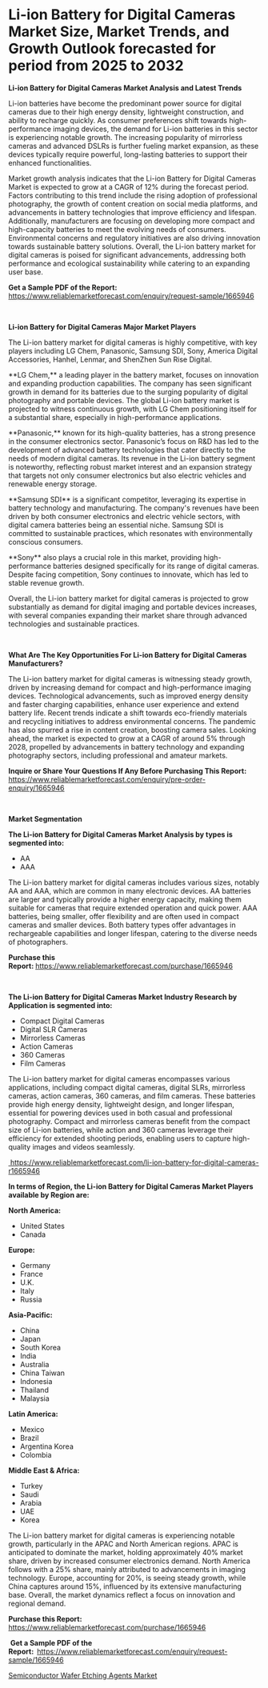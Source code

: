 <p><h1>Li-ion Battery for Digital Cameras Market Size, Market Trends, and Growth Outlook forecasted for period from 2025 to 2032</h1></p><p><strong>Li-ion Battery for Digital Cameras Market Analysis and Latest Trends</strong></p>
<p><p>Li-ion batteries have become the predominant power source for digital cameras due to their high energy density, lightweight construction, and ability to recharge quickly. As consumer preferences shift towards high-performance imaging devices, the demand for Li-ion batteries in this sector is experiencing notable growth. The increasing popularity of mirrorless cameras and advanced DSLRs is further fueling market expansion, as these devices typically require powerful, long-lasting batteries to support their enhanced functionalities.</p><p>Market growth analysis indicates that the Li-ion Battery for Digital Cameras Market is expected to grow at a CAGR of 12% during the forecast period. Factors contributing to this trend include the rising adoption of professional photography, the growth of content creation on social media platforms, and advancements in battery technologies that improve efficiency and lifespan. Additionally, manufacturers are focusing on developing more compact and high-capacity batteries to meet the evolving needs of consumers. Environmental concerns and regulatory initiatives are also driving innovation towards sustainable battery solutions. Overall, the Li-ion battery market for digital cameras is poised for significant advancements, addressing both performance and ecological sustainability while catering to an expanding user base.</p></p>
<p><strong>Get a Sample PDF of the Report:&nbsp;</strong> <a href="https://www.reliablemarketforecast.com/enquiry/request-sample/1665946?utm_campaign=3194&utm_medium=2&utm_source=Github&utm_content=ia&utm_term=06042025&utm_id=li-ion-battery-for-digital-cameras">https://www.reliablemarketforecast.com/enquiry/request-sample/1665946</a></p>
<p>&nbsp;</p>
<p><strong>Li-ion Battery for Digital Cameras Major Market Players</strong></p>
<p><p>The Li-ion battery market for digital cameras is highly competitive, with key players including LG Chem, Panasonic, Samsung SDI, Sony, America Digital Accessories, Hanhel, Lenmar, and ShenZhen Sun Rise Digital. </p><p>**LG Chem,** a leading player in the battery market, focuses on innovation and expanding production capabilities. The company has seen significant growth in demand for its batteries due to the surging popularity of digital photography and portable devices. The global Li-ion battery market is projected to witness continuous growth, with LG Chem positioning itself for a substantial share, especially in high-performance applications.</p><p>**Panasonic,** known for its high-quality batteries, has a strong presence in the consumer electronics sector. Panasonic’s focus on R&D has led to the development of advanced battery technologies that cater directly to the needs of modern digital cameras. Its revenue in the Li-ion battery segment is noteworthy, reflecting robust market interest and an expansion strategy that targets not only consumer electronics but also electric vehicles and renewable energy storage.</p><p>**Samsung SDI** is a significant competitor, leveraging its expertise in battery technology and manufacturing. The company's revenues have been driven by both consumer electronics and electric vehicle sectors, with digital camera batteries being an essential niche. Samsung SDI is committed to sustainable practices, which resonates with environmentally conscious consumers.</p><p>**Sony** also plays a crucial role in this market, providing high-performance batteries designed specifically for its range of digital cameras. Despite facing competition, Sony continues to innovate, which has led to stable revenue growth.</p><p>Overall, the Li-ion battery market for digital cameras is projected to grow substantially as demand for digital imaging and portable devices increases, with several companies expanding their market share through advanced technologies and sustainable practices.</p></p>
<p>&nbsp;</p>
<p><strong>What Are The Key Opportunities For Li-ion Battery for Digital Cameras Manufacturers?</strong></p>
<p><p>The Li-ion battery market for digital cameras is witnessing steady growth, driven by increasing demand for compact and high-performance imaging devices. Technological advancements, such as improved energy density and faster charging capabilities, enhance user experience and extend battery life. Recent trends indicate a shift towards eco-friendly materials and recycling initiatives to address environmental concerns. The pandemic has also spurred a rise in content creation, boosting camera sales. Looking ahead, the market is expected to grow at a CAGR of around 5% through 2028, propelled by advancements in battery technology and expanding photography sectors, including professional and amateur markets.</p></p>
<p><strong>Inquire or Share Your Questions If Any Before Purchasing This Report:</strong> <a href="https://www.reliablemarketforecast.com/enquiry/pre-order-enquiry/1665946?utm_campaign=3194&utm_medium=2&utm_source=Github&utm_content=ia&utm_term=06042025&utm_id=li-ion-battery-for-digital-cameras">https://www.reliablemarketforecast.com/enquiry/pre-order-enquiry/1665946</a></p>
<p>&nbsp;</p>
<p><strong>Market Segmentation</strong></p>
<p><strong>The Li-ion Battery for Digital Cameras Market Analysis by types is segmented into:</strong></p>
<p><ul><li>AA</li><li>AAA</li></ul></p>
<p><p>The Li-ion battery market for digital cameras includes various sizes, notably AA and AAA, which are common in many electronic devices. AA batteries are larger and typically provide a higher energy capacity, making them suitable for cameras that require extended operation and quick power. AAA batteries, being smaller, offer flexibility and are often used in compact cameras and smaller devices. Both battery types offer advantages in rechargeable capabilities and longer lifespan, catering to the diverse needs of photographers.</p></p>
<p><strong>Purchase this Report:&nbsp;</strong><a href="https://www.reliablemarketforecast.com/purchase/1665946?utm_campaign=3194&utm_medium=2&utm_source=Github&utm_content=ia&utm_term=06042025&utm_id=li-ion-battery-for-digital-cameras">https://www.reliablemarketforecast.com/purchase/1665946</a></p>
<p>&nbsp;</p>
<p><strong>The Li-ion Battery for Digital Cameras Market Industry Research by Application is segmented into:</strong></p>
<p><ul><li>Compact Digital Cameras</li><li>Digital SLR Cameras</li><li>Mirrorless Cameras</li><li>Action Cameras</li><li>360 Cameras</li><li>Film Cameras</li></ul></p>
<p><p>The Li-ion battery market for digital cameras encompasses various applications, including compact digital cameras, digital SLRs, mirrorless cameras, action cameras, 360 cameras, and film cameras. These batteries provide high energy density, lightweight design, and longer lifespan, essential for powering devices used in both casual and professional photography. Compact and mirrorless cameras benefit from the compact size of Li-ion batteries, while action and 360 cameras leverage their efficiency for extended shooting periods, enabling users to capture high-quality images and videos seamlessly.</p></p>
<p><a href="https://www.reliablemarketforecast.com/li-ion-battery-for-digital-cameras-r1665946?utm_campaign=3194&utm_medium=2&utm_source=Github&utm_content=ia&utm_term=06042025&utm_id=li-ion-battery-for-digital-cameras">&nbsp;https://www.reliablemarketforecast.com/li-ion-battery-for-digital-cameras-r1665946</a></p>
<p><strong>In terms of Region, the Li-ion Battery for Digital Cameras Market Players available by Region are:</strong></p>
<p>
    <p> <strong> North America: </strong>
        <ul>
            <li>United States</li>
            <li>Canada</li>
        </ul>
        </p> 
    <p> <strong> Europe: </strong>
        <ul>
            <li>Germany</li>
            <li>France</li>
            <li>U.K.</li>
            <li>Italy</li>
            <li>Russia</li>
        </ul>
        </p> 
    <p> <strong> Asia-Pacific: </strong>
        <ul>
            <li>China</li>
            <li>Japan</li>
            <li>South Korea</li>
            <li>India</li>
            <li>Australia</li>
            <li>China Taiwan</li>
            <li>Indonesia</li>
            <li>Thailand</li>
            <li>Malaysia</li>
        </ul>
        </p> 
    <p> <strong> Latin America: </strong>
        <ul>
            <li>Mexico</li>
            <li>Brazil</li>
            <li>Argentina Korea</li>
            <li>Colombia</li>
        </ul>
        </p> 
    <p> <strong> Middle East & Africa: </strong>
        <ul>
            <li>Turkey</li>
            <li>Saudi</li>
            <li>Arabia</li>
            <li>UAE</li>
            <li>Korea</li>
        </ul>
    </p>
    </p>
<p><p>The Li-ion battery market for digital cameras is experiencing notable growth, particularly in the APAC and North American regions. APAC is anticipated to dominate the market, holding approximately 40% market share, driven by increased consumer electronics demand. North America follows with a 25% share, mainly attributed to advancements in imaging technology. Europe, accounting for 20%, is seeing steady growth, while China captures around 15%, influenced by its extensive manufacturing base. Overall, the market dynamics reflect a focus on innovation and regional demand.</p></p>
<p><strong>Purchase this Report: </strong><a href="https://www.reliablemarketforecast.com/purchase/1665946?utm_campaign=3194&utm_medium=2&utm_source=Github&utm_content=ia&utm_term=06042025&utm_id=li-ion-battery-for-digital-cameras">https://www.reliablemarketforecast.com/purchase/1665946</a></p>
<p>&nbsp;<strong>Get a Sample PDF of the Report:&nbsp;&nbsp;</strong><a href="https://www.reliablemarketforecast.com/enquiry/request-sample/1665946?utm_campaign=3194&utm_medium=2&utm_source=Github&utm_content=ia&utm_term=06042025&utm_id=li-ion-battery-for-digital-cameras">https://www.reliablemarketforecast.com/enquiry/request-sample/1665946</a></p>
<p><strong></strong></p>
<p><p><a href="https://github.com/celpabembes/Market-Research-Report-List-1/blob/main/semiconductor-wafer-etching-agents-market.md?utm_campaign=3194&utm_medium=2&utm_source=Github&utm_content=ia&utm_term=06042025&utm_id=li-ion-battery-for-digital-cameras">Semiconductor Wafer Etching Agents Market</a></p></p>
